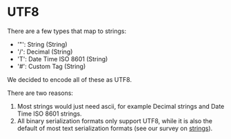 # UTF8

There are a few types that map to strings:

* '"': String (String)
* '/': Decimal (String)
* 'T': Date Time ISO 8601 (String)
* '#': Custom Tag (String)

We decided to encode all of these as UTF8.

There are two reasons:

1. Most strings would just need ascii, for example Decimal strings and Date Time ISO 8601 strings.
2. All binary serialization formats only support UTF8, while it is also the default of most text serialization formats (see our survey on [strings](./survey/string.md)).